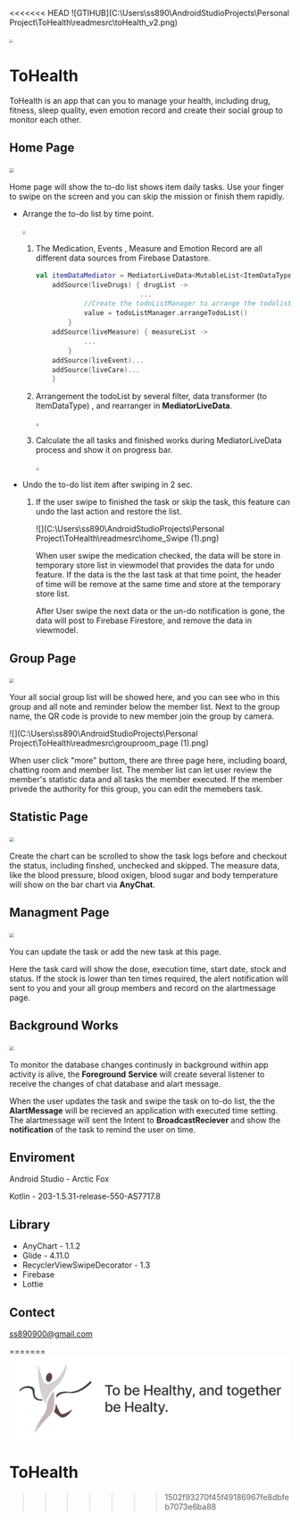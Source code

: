 <<<<<<< HEAD
![GTIHUB](C:\Users\ss890\AndroidStudioProjects\Personal Project\ToHealth\readmesrc\toHealth_v2.png)

<img src="C:\Users\ss890\AndroidStudioProjects\Personal Project\ToHealth\readmesrc\google-play-badge.png" style="zoom: 40%;" />



# ToHealth

ToHealth is an app that can you to manage your health, including drug, fitness, sleep quality, even emotion record and create their social group to monitor each other.



## Home Page

<img src="C:\Users\ss890\AndroidStudioProjects\Personal Project\ToHealth\readmesrc\home_page (1).png" style="zoom:50%;" />

Home page will  show the to-do list shows item daily tasks. Use your finger to swipe on the screen and you can skip the mission or finish them rapidly.

- Arrange the to-do list by time point.

  ​	<img src="C:\Users\ss890\AndroidStudioProjects\Personal Project\ToHealth\readmesrc\home_toke (1).png" style="zoom:33%;" />

  1. The Medication, Events , Measure and Emotion Record are all different data sources from Firebase Datastore.

     ```kotlin
     val itemDataMediator = MediatorLiveData<MutableList<ItemDataType>>().apply {
         addSource(liveDrugs) { drugList ->
                               ...
                 //Create the todoListManager to arrange the todolist.
                 value = todoListManager.arrangeTodoList()
             }
         addSource(liveMeasure) { measureList ->
                 ...
             }
         addSource(liveEvent)...
         addSource(liveCare)...
         }
     ```

  2. Arrangement the todoList by several filter, data transformer (to ItemDataType) , and rearranger in **MediatorLiveData**.

     <img src="C:\Users\ss890\AndroidStudioProjects\Personal Project\ToHealth\readmesrc\home_arranger (1).png" style="zoom: 33%;" />

  3. Calculate the all tasks and finished works during MediatorLiveData process and show it on progress bar.

     <img src="C:\Users\ss890\AndroidStudioProjects\Personal Project\ToHealth\readmesrc\home_progress (1).png" style="zoom: 33%;" />

- Undo the to-do list item after swiping in 2 sec.

  1. If the user swipe to finished the task or skip the task, this feature can undo the last action and restore the list.

     ![](C:\Users\ss890\AndroidStudioProjects\Personal Project\ToHealth\readmesrc\home_Swipe (1).png)

     When user swipe the medication checked, the data will be store in temporary store list in viewmodel that provides the data for undo feature. If the data is the the last task at that time point, the header of time will be remove at the same time and store at the temporary store list. 

     After User swipe the next data or the un-do notification is gone, the data will post to Firebase Firestore, and remove the data in viewmodel.



## Group Page

<img src="C:\Users\ss890\AndroidStudioProjects\Personal Project\ToHealth\readmesrc\group_page (1).png" style="zoom:50%;" />

Your all social group list will be showed here, and you can see who in this group and all note and reminder below the member list. Next to the group name, the QR code is provide to new member join the group by camera.

 ![](C:\Users\ss890\AndroidStudioProjects\Personal Project\ToHealth\readmesrc\grouproom_page (1).png)

When user click "more" buttom, there are three page here, including board, chatting room and member list. The member list can let user review the member's statistic data and all tasks the member executed. If the member privede the authority for this group, you can edit the memebers task. 



## Statistic Page

<img src="C:\Users\ss890\AndroidStudioProjects\Personal Project\ToHealth\readmesrc\statistic_page (1).png" style="zoom: 50%;" />

Create the chart can be scrolled to show the task logs before and checkout the status, including finshed, unchecked and skipped. The measure data, like the blood pressure, blood oxigen, blood sugar and body temperature will show on the bar chart via **AnyChat**.



## Managment Page

<img src="C:\Users\ss890\AndroidStudioProjects\Personal Project\ToHealth\readmesrc\manage_page (1).png" style="zoom: 50%;" />

You can update the task or add the new task at this page. 

Here the task card will show the dose, execution time, start date, stock and status. If the stock is lower than ten times required, the alert notification will sent to you and your all group members and record on the alartmessage page.



## Background Works

<img src="C:\Users\ss890\AndroidStudioProjects\Personal Project\ToHealth\readmesrc\background (1).png" style="zoom:50%;" />

To monitor the database changes continusly in background within app activity is alive, the **Foreground** **Service** will create several listener to receive the changes of chat database and alart message.

When the user updates the task and swipe the task on to-do list, the the **AlartMessage** will be recieved an application with executed time setting.  The alartmessage will sent the Intent to **BroadcastReciever** and show the **notification** of the task to remind the user on time.



## Enviroment

Android Studio - Arctic Fox

Kotlin - 203-1.5.31-release-550-AS7717.8



## Library 

- AnyChart - 1.1.2
- Glide - 4.11.0
- RecyclerViewSwipeDecorator - 1.3
- Firebase
- Lottie



## Contect

ss890900@gmail.com



=======
![GITHUB](https://github.com/WeitingL/ToHealth/blob/8ddea9219697657635edb85e1b4571ebd5a28cd4/toHealth_v2%20.1.png "title image")

# ToHealth
>>>>>>> 1502f93270f45f49186967fe8dbfeb7073e6ba88
